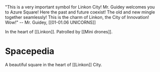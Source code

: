 "This is a very important symbol for Linkon City! Mr. Guidey welcomes you to Azure Square! Here the past and future coexist! The old and new mingle together seamlessly! This is the charm of Linkon, the City of Innovation! Wow!" -- Mr. Guidey, [[01-01.06 UNICORNS]]

In the heart of [[Linkon]]. Patrolled by [[Mini drones]].

# Spacepedia
A beautiful square in the heart of [[Linkon]] City.